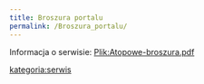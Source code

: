 ```yaml
---
title: Broszura portalu
permalink: /Broszura_portalu/
---
```


Informacja o serwisie: [Plik:Atopowe-broszura.pdf](/Plik:Atopowe-broszura.pdf "wikilink")

[kategoria:serwis](/atopedia/kategoria:serwis "wikilink")